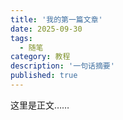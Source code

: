 ```yaml
---
title: '我的第一篇文章'
date: 2025-09-30
tags:
  - 随笔
category: 教程
description: '一句话摘要'
published: true
---
```


这里是正文……
